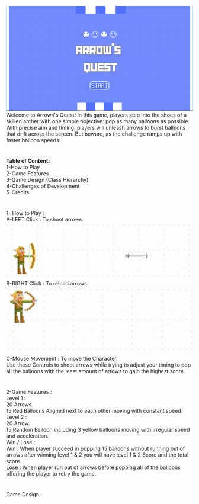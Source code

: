 ![alt text](main.png)
Welcome to Arrows's Quest! In this game, players step into the shoes of a skilled archer with one simple objective: pop as many balloons as possible. With precise aim and timing, players will unleash arrows to burst balloons that drift across the screen. But beware, as the challenge ramps up with faster balloon speeds.
# # 
**Table of Content:**  
1-How to Play  
2-Game Features  
3-Game Design (Class Hierarchy)  
4-Challenges of Development  
5-Credits
# #
1- How to Play :  
A-LEFT Click : To shoot arrows.   
![alt text](image.png)
B-RIGHT Click : To reload arrows.
![alt text](image-2.png)
C-Mouse Movement : To move the Character.  
Use these Controls to shoot arrows while trying to adjust your timing to pop all the balloons with the least amount of arrows to gain the highest score.
# #
2-Game Features :  
Level 1 :   
20 Arrows.  
15 Red Balloons Aligned next to each other moving with constant speed.  
Level 2 :  
20 Arrow.  
15 Random Balloon including 3 yellow balloons moving with irregular speed and acceleration.  
 Win / Lose :  
 Win : When player succeed in popping 15 balloons without running out of arrows after winning level 1 & 2 you will have level 1 & 2 Score and the total score.  
 Lose : When player run out of arrows before popping all of the balloons offering the player to retry the game.
# #
Game Design :

